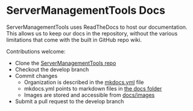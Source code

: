 # ServerManagementTools Docs

ServerManagementTools uses ReadTheDocs to host our documentation.  This allows us to keep our docs in the repository, without the various limitations that come with the built in GitHub repo wiki.

Contributions welcome:

* Clone the [ServerManagementTools repo](https://github.com/twillin912/ServerManagementTools/tree/stable)
* Checkout the develop branch
* Commit changes
  * Organization is described in the [mkdocs.yml](https://github.com/twillin912/ServerManagementTools/blob/stable/mkdocs.yml) file
  * mkdocs.yml points to markdown files in [the docs folder](https://github.com/twillin912/ServerManagementTools/tree/stable/docs)
  * Images are stored and accessible from [docs/images](https://github.com/twillin912/ServerManagementTools/tree/stable/docs/images)
* Submit a pull request to the develop branch

